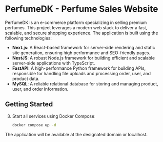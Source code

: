# PerfumeDK - Perfume Sales Website

PerfumeDK is an e-commerce platform specializing in selling premium perfumes. This project leverages a modern web stack to deliver a fast, scalable, and secure shopping experience. The application is built using the following technologies:

- **Next.js**: A React-based framework for server-side rendering and static site generation, ensuring high performance and SEO-friendly pages.
- **NestJS**: A robust Node.js framework for building efficient and scalable server-side applications with TypeScript.
- **FastAPI**: A high-performance Python framework for building APIs, responsible for handling file uploads and processing order, user, and product data.
- **MySQL**: A reliable relational database for storing and managing product, user, and order information.

## Getting Started
3. Start all services using Docker Compose:

   ```bash
   docker compose up -d
   ```

The application will be available at the designated domain or localhost.

